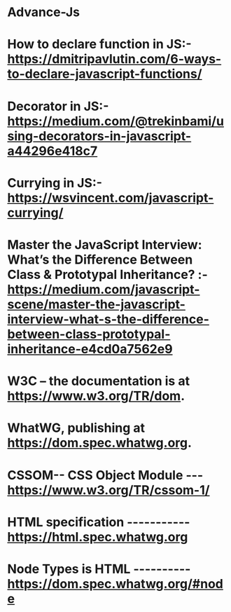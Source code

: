 # Advance-Js
# How to declare function in JS:- https://dmitripavlutin.com/6-ways-to-declare-javascript-functions/
# Decorator in JS:- https://medium.com/@trekinbami/using-decorators-in-javascript-a44296e418c7
# Currying in JS:- https://wsvincent.com/javascript-currying/
# Master the JavaScript Interview: What’s the Difference Between Class & Prototypal Inheritance? :- https://medium.com/javascript-scene/master-the-javascript-interview-what-s-the-difference-between-class-prototypal-inheritance-e4cd0a7562e9
# W3C – the documentation is at https://www.w3.org/TR/dom.
# WhatWG, publishing at https://dom.spec.whatwg.org.
# CSSOM-- CSS Object Module --- https://www.w3.org/TR/cssom-1/
# HTML specification ----------- https://html.spec.whatwg.org 
# Node Types is HTML ---------- https://dom.spec.whatwg.org/#node

